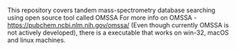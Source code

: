 This repository covers tandem mass-spectrometry database searching using open source tool called OMSSA
For more info on OMSSA - https://pubchem.ncbi.nlm.nih.gov/omssa/ (Even though currently OMSSA is not actively developed), there is a executable that works on win-32, macOS and linux machines.
